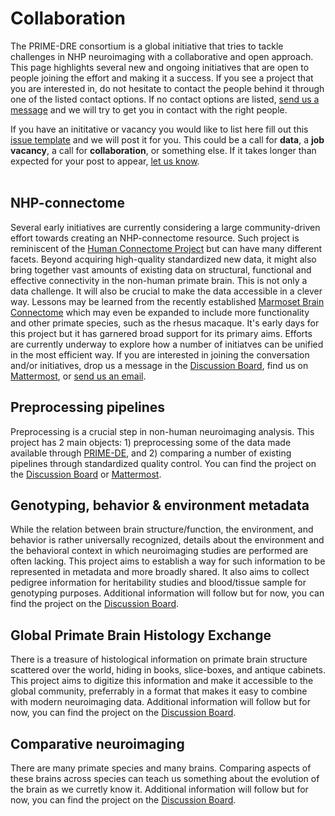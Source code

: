 # Collaboration      

The PRIME-DRE consortium is a global initiative that tries to tackle challenges in NHP neuroimaging with a collaborative and open approach. This page highlights several new and ongoing initiatives that are open to people joining the effort and making it a success. If you see a project that you are interested in, do not hesitate to contact the people behind it through one of the listed contact options. If no contact options are listed, [send us a message](contact.md) and we will try to get you in contact with the right people.    

If you have an inititative or vacancy you would like to list here fill out this [issue template](https://github.com/PRIME-RE/prime-re.github.io/issues/new?assignees=&labels=announcement&template=announcement.md&title=%3CResource+Name%3E) and we will post it for you. This could be a call for **data**, a **job vacancy**, a call for **collaboration**, or something else. If it takes longer than expected for your post to appear, [let us know](contact.md).     
<br>

## NHP-connectome    
Several early initiatives are currently considering a large community-driven effort towards creating an NHP-connectome resource. Such project is reminiscent of the [Human Connectome Project](https://www.humanconnectome.org/) but can have many different facets. Beyond acquiring high-quality standardized new data, it might also bring together vast amounts of existing data on structural, functional and effective connectivity in the non-human primate brain. This is not only a data challenge. It will also be crucial to make the data accessible in a clever way. Lessons may be learned from the recently established [Marmoset Brain Connectome](https://www.marmosetbrainconnectome.org/) which may even be expanded to include more functionality and other primate species, such as the rhesus macaque. It's early days for this project but it has garnered broad support for its primary aims. Efforts are currently underway to explore how a number of initiatves can be unified in the most efficient way. If you are interested in joining the conversation and/or initiatives, drop us a message in the [Discussion Board](https://github.com/PRIME-RE/prime-re.github.io/discussions/64), find us on [Mattermost](https://mattermost.brainhack.org/brainhack/channels/nhp-connectome-resource), or [send us an email](mailto:nhpconnectome@gmail.com).     

## Preprocessing pipelines
Preprocessing is a crucial step in non-human neuroimaging analysis. This project has 2 main objects: 1) preprocessing some of the data made available through [PRIME-DE](http://fcon_1000.projects.nitrc.org/indi/indiPRIME.html), and 2) comparing a number of existing pipelines through standardized quality control. You can find the project on the [Discussion Board](https://github.com/PRIME-RE/prime-re.github.io/discussions/65) or [Mattermost](https://mattermost.brainhack.org/brainhack/channels/prime-de-preprocessed).       

## Genotyping, behavior & environment metadata     
While the relation between brain structure/function, the environment, and behavior is rather universally recognized, details about the environment and the behavioral context in which neuroimaging studies are performed are often lacking. This project aims to establish a way for such information to be represented in metadata and more broadly shared. It also aims to collect pedigree information for heritability studies and blood/tissue sample for genotyping purposes. Additional information will follow but for now, you can find the project on the [Discussion Board](https://github.com/PRIME-RE/prime-re.github.io/discussions/66).      


## Global Primate Brain Histology Exchange     
There is a treasure of histological information on primate brain structure scattered over the world, hiding in books, slice-boxes, and antique cabinets. This project aims to digitize this information and make it accessible to the global community, preferrably in a format that makes it easy to combine with modern neuroimaging data. Additional information will follow but for now, you can find the project on the [Discussion Board](https://github.com/PRIME-RE/prime-re.github.io/discussions/67).      

## Comparative neuroimaging    
There are many primate species and many brains. Comparing aspects of these brains across species can teach us something about the evolution of the brain as we curretly know it. Additional information will follow but for now, you can find the project on the [Discussion Board](https://github.com/PRIME-RE/prime-re.github.io/discussions/68).      

